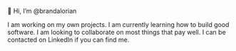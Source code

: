 👋 Hi, I’m @brandalorian

I am working on my own projects.
I am currently learning how to build good software.
I am looking to collaborate on most things that pay well.
I can be contacted on LinkedIn if you can find me.
